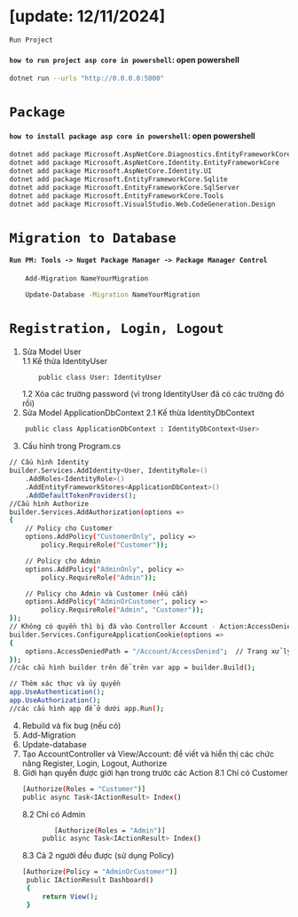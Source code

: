 #  [update: 12/11/2024]
`Run Project`
#### `how to run project asp core in powershell`: open powershell
```bash
dotnet run --urls "http://0.0.0.0:5000"
```
# `Package`
#### `how to install package asp core in powershell`: open powershell
```bash
dotnet add package Microsoft.AspNetCore.Diagnostics.EntityFrameworkCore
dotnet add package Microsoft.AspNetCore.Identity.EntityFrameworkCore
dotnet add package Microsoft.AspNetCore.Identity.UI
dotnet add package Microsoft.EntityFrameworkCore.Sqlite
dotnet add package Microsoft.EntityFrameworkCore.SqlServer
dotnet add package Microsoft.EntityFrameworkCore.Tools
dotnet add package Microsoft.VisualStudio.Web.CodeGeneration.Design
```
# `Migration to Database`
#### `Run PM: Tools -> Nuget Package Manager -> Package Manager Control`
```bash
    Add-Migration NameYourMigration
```
```bash
    Update-Database -Migration NameYourMigration
```
# `Registration, Login, Logout`
1. Sửa Model User  
	1.1 Kế thừa IdentityUser
   ```bash
       public class User: IdentityUser 
   ```
	1.2 Xóa các trường password (vì trong IdentityUser đã có các trường đó rồi)
2. Sửa Model ApplicationDbContext 
	2.1 Kế thừa IdentityDbContext
```bash
    public class ApplicationDbContext : IdentityDbContext<User>
```
3. Cấu hình trong Program.cs
```bash
// Cấu hình Identity
builder.Services.AddIdentity<User, IdentityRole>()
    .AddRoles<IdentityRole>()
    .AddEntityFrameworkStores<ApplicationDbContext>()
	.AddDefaultTokenProviders();
//Cấu hình Authorize
builder.Services.AddAuthorization(options =>
{
    // Policy cho Customer
    options.AddPolicy("CustomerOnly", policy =>
        policy.RequireRole("Customer"));

    // Policy cho Admin
    options.AddPolicy("AdminOnly", policy =>
        policy.RequireRole("Admin"));

    // Policy cho Admin và Customer (nếu cần)
    options.AddPolicy("AdminOrCustomer", policy =>
        policy.RequireRole("Admin", "Customer"));
});
// Không có quyền thì bị đá vào Controller Account - Action:AccessDenied
builder.Services.ConfigureApplicationCookie(options =>
{
	options.AccessDeniedPath = "/Account/AccessDenied";  // Trang xử lý khi bị từ chối quyền truy cập
});
//các cấu hình builder trên để trên var app = builder.Build();

// Thêm xác thực và ủy quyền
app.UseAuthentication();
app.UseAuthorization();
//các cấu hình app để ở dưới app.Run();
```
4. Rebuild và fix bug (nếu có)
5. Add-Migration
6. Update-database
7. Tạo AccountController và View/Account: để viết và hiển thị các chức năng Register, Login, Logout, Authorize
8. Giới hạn quyền được giới hạn trong trước các Action
	8.1 Chỉ có Customer
   ```bash
   [Authorize(Roles = "Customer")]
   public async Task<IActionResult> Index()
   ```
	8.2 Chỉ có Admin
   ```bash
           [Authorize(Roles = "Admin")]
        public async Task<IActionResult> Index()
   ```
	8.3 Cả 2 người đều được (sử dụng Policy)
   ```bash
   [Authorize(Policy = "AdminOrCustomer")]
	public IActionResult Dashboard()
	{
	    return View();
	}

   ```
